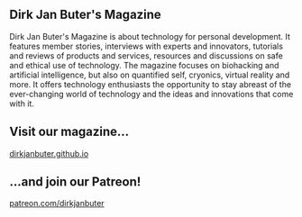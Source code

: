 ## Dirk Jan Buter's Magazine

Dirk Jan Buter's Magazine is about technology for personal development. It features member stories, interviews with experts and innovators, tutorials and reviews of products and services, resources and discussions on safe and ethical use of technology. The magazine focuses on biohacking and artificial intelligence, but also on quantified self, cryonics, virtual reality and more. It offers technology enthusiasts the opportunity to stay abreast of the ever-changing world of technology and the ideas and innovations that come with it.

## Visit our magazine...

[dirkjanbuter.github.io](https://dirkjanbuter.github.io/)


## ...and join our Patreon!

[patreon.com/dirkjanbuter](https://patreon.com/dirkjanbuter)

